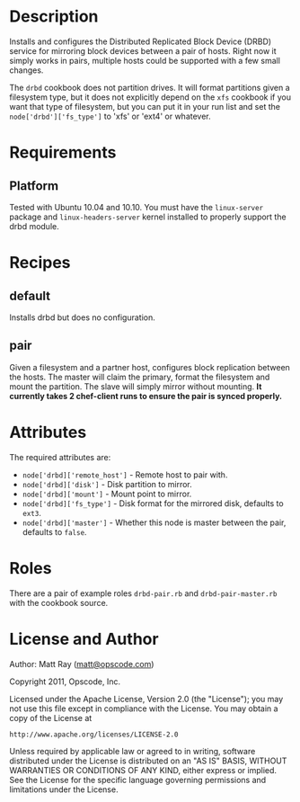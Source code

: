 Description
===========

Installs and configures the Distributed Replicated Block Device (DRBD)
service for mirroring block devices between a pair of hosts. Right now
it simply works in pairs, multiple hosts could be supported with a few
small changes.

The `drbd` cookbook does not partition drives. It will format
partitions given a filesystem type, but it does not explicitly depend
on the `xfs` cookbook if you want that type of filesystem, but you can
put it in your run list and set the `node['drbd']['fs_type']` to 'xfs'
or 'ext4' or whatever.

Requirements
============

Platform
--------

Tested with Ubuntu 10.04 and 10.10. You must have the `linux-server`
package and `linux-headers-server` kernel installed to properly
support the drbd module.

Recipes
=======

default
-------
Installs drbd but does no configuration.

pair
----

Given a filesystem and a partner host, configures block replication
between the hosts. The master will claim the primary, format the
filesystem and mount the partition. The slave will simply mirror
without mounting. **It currently takes 2 chef-client runs to ensure
the pair is synced properly.**

Attributes
==========

The required attributes are:

* `node['drbd]['remote_host']` - Remote host to pair with.
* `node['drbd]['disk']` - Disk partition to mirror.
* `node['drbd]['mount']` - Mount point to mirror.
* `node['drbd]['fs_type']` - Disk format for the mirrored disk, defaults to `ext3`.
* `node['drbd]['master']` - Whether this node is master between the pair, defaults to `false`.

Roles
=====

There are a pair of example roles `drbd-pair.rb` and
`drbd-pair-master.rb` with the cookbook source.

License and Author
==================

Author: Matt Ray (<matt@opscode.com>)

Copyright 2011, Opscode, Inc.

Licensed under the Apache License, Version 2.0 (the "License");
you may not use this file except in compliance with the License.
You may obtain a copy of the License at

    http://www.apache.org/licenses/LICENSE-2.0

Unless required by applicable law or agreed to in writing, software
distributed under the License is distributed on an "AS IS" BASIS,
WITHOUT WARRANTIES OR CONDITIONS OF ANY KIND, either express or implied.
See the License for the specific language governing permissions and
limitations under the License.
